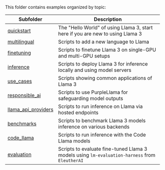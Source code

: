 This folder contains examples organized by topic:

| Subfolder | Description |
|---|---|
[quickstart](./quickstart)|The "Hello World" of using Llama 3, start here if you are new to using Llama 3
[multilingual](./multilingual)|Scripts to add a new language to Llama
[finetuning](./finetuning)|Scripts to finetune Llama 3 on single-GPU and multi-GPU setups
[inference](./inference)|Scripts to deploy Llama 3 for inference locally and using model servers
[use_cases](./use_cases)|Scripts showing common applications of Llama 3
[responsible_ai](./responsible_ai)|Scripts to use PurpleLlama for safeguarding model outputs
[llama_api_providers](./llama_api_providers)|Scripts to run inference on Llama via hosted endpoints
[benchmarks](./benchmarks)|Scripts to benchmark Llama 3 models inference on various backends
[code_llama](./code_llama)|Scripts to run inference with the Code Llama models
[evaluation](./evaluation)|Scripts to evaluate fine-tuned Llama 3 models using `lm-evaluation-harness` from `EleutherAI`

